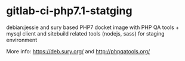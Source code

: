 # gitlab-ci-php7.1-statging

debian:jessie and sury based PHP7 docket image with PHP QA tools + mysql client and sitebuild related tools (nodejs, sass) for staging environment

More info: https://deb.sury.org/ and http://phpqatools.org/ 
